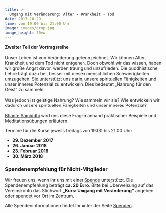 ```yaml
---
title: >-
  Umgang mit Veränderung: Alter - Krankheit - Tod
date: 2017-10-29
time: von 19:00 bis 21:00 Uhr
image: images/drop.jpg
image_height: 70vw
---
```

**Zweiter Teil der Vortragsreihe**<br><br>
Unser Leben ist von Veränderung gekennzeichnet. Wir können Alter, Krankheit und dem Tod nicht entgehen. Doch obwohl wir das wissen, haben wir große Angst davor, werden traurig und unzufrieden. Die buddhistische Lehre trägt dazu bei, besser mit diesen menschlichen Schwierigkeiten umzugehen. Sie unterstützt uns darin, unsere spirituellen Fähigkeiten und unser inneres Potenzial zu entwickeln. Dies bedeutet  „Nahrung für den Geist“ zu sammeln.<br /><br />
Was jedoch ist geistige Nahrung? Wie sammeln wir sie? Wie entwickeln wir dadurch unsere spirituellen Fähigkeiten und unser inneres Potenzial?<br /><br />
[Bhante Samiddhi](lehrer.html) wird uns diese Fragen anhand praktischer Beispiele und Meditationsübungen erläutern.

Termine für die Kurse jeweils freitags von 19:00 bis 21:00 Uhr:
- **29. Dezember 2017**
- **26. Januar 2018**
- **23. Februar 2018**
- **30. März 2018**

### Spendenempfehlung für Nicht-Mitglieder
Wir freuen uns, wenn ihr uns mit einer [Spende](spenden.html) unterstützt.  Die Spendenempfehlung beträgt **ca. 20 Euro**. Bitte bei Überweisung auf das Vereinskonto das Stichwort **„Kurs: Umgang mit Veränderung“** angeben oder spendet vor Ort im Zentrum.

Alle Spendeninformationen findet Ihr unter der Seite [Spenden](spenden.html).
